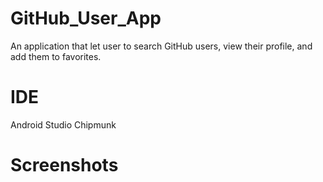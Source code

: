 # GitHub_User_App
An application that let user to search GitHub users, view their profile, and add them to favorites.

# IDE
Android Studio Chipmunk

# Screenshots
